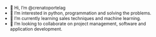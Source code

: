 - 👋 Hi, I’m @crenatoportelag
- 👀 I’m interested in python, programmation and solving the problems.
- 🌱 I’m currently learning sales techniques and machine learning.
- 💞️ I’m looking to collaborate on project management, software and application development.

<!---
crenatoportelag/crenatoportelag is a ✨ special ✨ repository because its `README.md` (this file) appears on your GitHub profile.
You can click the Preview link to take a look at your changes.
--->
